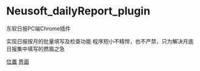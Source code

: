 # Neusoft_dailyReport_plugin
东软日报PC端Chrome插件

实现日报按月的批量填写及检查功能
程序短小不精悍，也不严禁，只为解决月底日报集中填写的燃眉之急

[位置](https://github.com/windbell2/Neusoft_dailyReport_plugin/blob/master/res/p.png)
[界面](https://github.com/windbell2/Neusoft_dailyReport_plugin/blob/master/res/ui.png)
